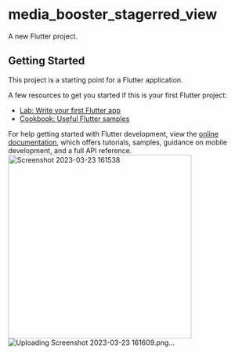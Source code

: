 # media_booster_stagerred_view

A new Flutter project.

## Getting Started

This project is a starting point for a Flutter application.

A few resources to get you started if this is your first Flutter project:

- [Lab: Write your first Flutter app](https://docs.flutter.dev/get-started/codelab)
- [Cookbook: Useful Flutter samples](https://docs.flutter.dev/cookbook)

For help getting started with Flutter development, view the
[online documentation](https://docs.flutter.dev/), which offers tutorials,
samples, guidance on mobile development, and a full API reference.
<img width="374" alt="Screenshot 2023-03-23 161538" src="https://user-images.githubusercontent.com/116253518/227180082-29b87c79-b0f4-4e85-93fb-28dbdf04aa22.png">
![Uploading Screenshot 2023-03-23 161609.png…]()
